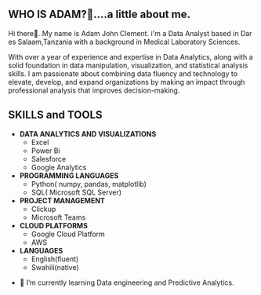 ## WHO IS ADAM?🙂....a little about me.
Hi there👋..My name is Adam John Clement. i'm a Data Analyst based in Dar es Salaam,Tanzania with a background in Medical Laboratory Sciences.

With over a year of experience and expertise in Data Analytics, along with a solid foundation in data manipulation, visualization, and statistical analysis skills.	
I am passionate about combining data fluency and technology to elevate, develop, and expand organizations by making an impact through professional analysis that improves decision-making. 

## SKILLS and TOOLS
* **DATA ANALYTICS AND VISUALIZATIONS**
  * Excel
  * Power Bi
  * Salesforce
  * Google Analytics
* **PROGRAMMING LANGUAGES**
  * Python( numpy, pandas, matplotlib)
  * SQL( Microsoft SQL Server)
* **PROJECT MANAGEMENT**
  * Clickup
  * Microsoft Teams
* **CLOUD PLATFORMS**
  * Google Cloud Platform
  * AWS
* **LANGUAGES**
  * English(fluent)
  * Swahili(native)
 
- 🌱 I’m currently learning Data engineering and Predictive Analytics.
